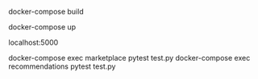docker-compose build  

docker-compose up  

localhost:5000

docker-compose exec marketplace pytest test.py
docker-compose exec recommendations pytest test.py